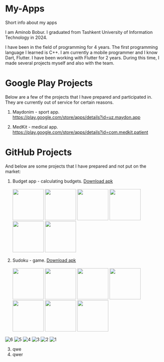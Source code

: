# My-Apps
Short info about my apps

I am Aminob Bobur. I graduated from Tashkent University of Information Technology in 2024.

I have been in the field of programming for 4 years. The first programming language I learned is C++. I am currently a mobile programmer and I know Dart, Flutter. I have been working with Flutter for 2 years. During this time, I made several projects myself and also with the team.

# Google Play Projects

Below are a few of the projects that I have prepared and participated in. They are currently out of service for certain reasons.

1. Maydonim - sport app. <br/>
   https://play.google.com/store/apps/details?id=uz.maydon.app

2. MedKit - medical app. <br/>
   https://play.google.com/store/apps/details?id=com.medkit.patient

# GitHub Projects

And below are some projects that I have prepared and not put on the market:

1. Budget app - calculating budgets. [Download apk](https://github.com/AminovBobur/My-Apps/blob/cab260f6429bff5180e2d8b93b4b41ca75e8c3bb/1.%20Budget.apk) <br/><br/>
   <img src="https://github.com/AminovBobur/My-Apps/assets/113689058/de91d8a4-ef2e-49e5-84a9-952179dc5416" width=100 />
   <img src="https://github.com/AminovBobur/My-Apps/assets/113689058/192b7149-ca7a-4e76-a72a-4f73755e16ff" width=100 />
   <img src="https://github.com/AminovBobur/My-Apps/assets/113689058/81a83130-af2e-4b13-875a-3e41ffcb1385" width=100 />
   <img src="https://github.com/AminovBobur/My-Apps/assets/113689058/d4e4974b-6de7-48b4-b926-c196df6711d2" width=100 />
   <img src="https://github.com/AminovBobur/My-Apps/assets/113689058/4b836d70-ef86-4801-9a84-017b7dcadedf" width=100 />
   <img src="https://github.com/AminovBobur/My-Apps/assets/113689058/b5dc3147-04ff-4934-bb3b-6f14256542d9" width=100 />

2. Sudoku - game. [Download apk](https://github.com/AminovBobur/My-Apps/blob/5be18dc22517a27e47018bdca6a03dab046e8180/2.%20Sudoku.apk) <br/><br/>
   <img src="" width=100 />
   <img src="" width=100 />
   <img src="" width=100 />
   <img src="" width=100 />
   <img src="" width=100 />
   <img src="" width=100 />
   <img src="" width=100 />

![6](https://github.com/AminovBobur/My-Apps/assets/113689058/6b203910-8490-4009-83d7-17425deb400f)
![5](https://github.com/AminovBobur/My-Apps/assets/113689058/86d4894d-0c06-45cb-b085-8a9e899703f2)
![4](https://github.com/AminovBobur/My-Apps/assets/113689058/0bf3e65d-d3b9-4d54-94a4-c80808779672)
![3](https://github.com/AminovBobur/My-Apps/assets/113689058/5fa1f3e1-6a19-4b34-a6d9-af939d5b0ae1)
![2](https://github.com/AminovBobur/My-Apps/assets/113689058/418c9cc0-f2e8-41d9-8bbf-82685b3b7212)
![1](https://github.com/AminovBobur/My-Apps/assets/113689058/7695a733-bc1a-423f-924a-64bd91741682)



3. qwe
4. qwer
